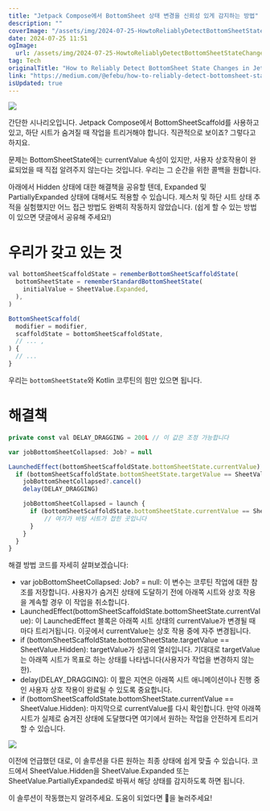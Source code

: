 ```yaml
---
title: "Jetpack Compose에서 BottomSheet 상태 변경을 신뢰성 있게 감지하는 방법"
description: ""
coverImage: "/assets/img/2024-07-25-HowtoReliablyDetectBottomSheetStateChangesinJetpackCompose_0.png"
date: 2024-07-25 11:51
ogImage:
  url: /assets/img/2024-07-25-HowtoReliablyDetectBottomSheetStateChangesinJetpackCompose_0.png
tag: Tech
originalTitle: "How to Reliably Detect BottomSheet State Changes in Jetpack Compose"
link: "https://medium.com/@efebu/how-to-reliably-detect-bottomsheet-state-changes-in-jetpack-compose-76a91524e9a2"
isUpdated: true
---
```


<img src="/assets/img/2024-07-25-HowtoReliablyDetectBottomSheetStateChangesinJetpackCompose_0.png" />

간단한 시나리오입니다. Jetpack Compose에서 BottomSheetScaffold를 사용하고 있고, 하단 시트가 숨겨질 때 작업을 트리거해야 합니다. 직관적으로 보이죠? 그렇다고 하지요.

문제는 BottomSheetState에는 currentValue 속성이 있지만, 사용자 상호작용이 완료되었을 때 직접 알려주지 않는다는 것입니다. 우리는 그 순간을 위한 콜백을 원합니다.

아래에서 Hidden 상태에 대한 해결책을 공유할 텐데, Expanded 및 PartiallyExpanded 상태에 대해서도 적용할 수 있습니다. 제스처 및 하단 시트 상태 추적을 실험했지만 어느 접근 방법도 완벽히 작동하지 않았습니다. (쉽게 할 수 있는 방법이 있으면 댓글에서 공유해 주세요!)

<div class="content-ad"></div>

# 우리가 갖고 있는 것

```js
val bottomSheetScaffoldState = rememberBottomSheetScaffoldState(
  bottomSheetState = rememberStandardBottomSheetState(
    initialValue = SheetValue.Expanded,
  ),
)

BottomSheetScaffold(
  modifier = modifier,
  scaffoldState = bottomSheetScaffoldState,
  // ... ,
) {
  // ...
}
```

우리는 `bottomSheetState`와 Kotlin 코루틴의 힘만 있으면 됩니다.

# 해결책

<div class="content-ad"></div>

```js
private const val DELAY_DRAGGING = 200L // 이 값은 조정 가능합니다

var jobBottomSheetCollapsed: Job? = null

LaunchedEffect(bottomSheetScaffoldState.bottomSheetState.currentValue) {
  if (bottomSheetScaffoldState.bottomSheetState.targetValue == SheetValue.Hidden) {
    jobBottomSheetCollapsed?.cancel()
    delay(DELAY_DRAGGING)

    jobBottomSheetCollapsed = launch {
      if (bottomSheetScaffoldState.bottomSheetState.currentValue == SheetValue.Hidden) {
          // 여기가 바텀 시트가 접힌 곳입니다
      }
    }
  }
}
```

해결 방법 코드를 자세히 살펴보겠습니다:

- var jobBottomSheetCollapsed: Job? = null: 이 변수는 코루틴 작업에 대한 참조를 저장합니다. 사용자가 숨겨진 상태에 도달하기 전에 아래쪽 시트와 상호 작용을 계속할 경우 이 작업을 취소합니다.
- LaunchedEffect(bottomSheetScaffoldState.bottomSheetState.currentValue): 이 LaunchedEffect 블록은 아래쪽 시트 상태의 currentValue가 변경될 때마다 트리거됩니다. 이곳에서 currentValue는 상호 작용 중에 자주 변경됩니다.
- if (bottomSheetScaffoldState.bottomSheetState.targetValue == SheetValue.Hidden): targetValue가 성공의 열쇠입니다. 기대대로 targetValue는 아래쪽 시트가 목표로 하는 상태를 나타냅니다(사용자가 작업을 변경하지 않는 한).
- delay(DELAY_DRAGGING): 이 짧은 지연은 아래쪽 시트 애니메이션이나 진행 중인 사용자 상호 작용이 완료될 수 있도록 중요합니다.
- if (bottomSheetScaffoldState.bottomSheetState.currentValue == SheetValue.Hidden): 마지막으로 currentValue를 다시 확인합니다. 만약 아래쪽 시트가 실제로 숨겨진 상태에 도달했다면 여기에서 원하는 작업을 안전하게 트리거할 수 있습니다.

<img src="https://miro.medium.com/v2/resize:fit:1200/1*1pyNukvljjPczGLT9DXyZA.gif" />

<div class="content-ad"></div>

이전에 언급했던 대로, 이 솔루션을 다른 원하는 최종 상태에 쉽게 맞출 수 있습니다. 코드에서 SheetValue.Hidden을 SheetValue.Expanded 또는 SheetValue.PartiallyExpanded로 바꿔서 해당 상태를 감지하도록 하면 됩니다.

이 솔루션이 작동했는지 알려주세요. 도움이 되었다면 👏을 눌러주세요!
